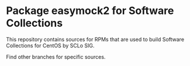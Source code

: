 # Package easymock2 for Software Collections

This repository contains sources for RPMs that are used
to build Software Collections for CentOS by SCLo SIG.

Find other branches for specific sources.
